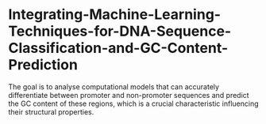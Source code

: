 # Integrating-Machine-Learning-Techniques-for-DNA-Sequence-Classification-and-GC-Content-Prediction
The goal is to analyse computational models that can accurately differentiate between promoter and non-promoter sequences and predict the GC content of these regions, which is a crucial characteristic influencing their structural properties.
